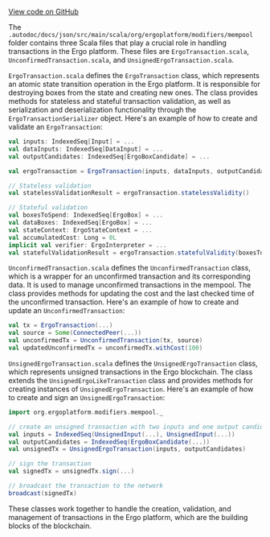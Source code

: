 [View code on GitHub](https://github.com/ergoplatform/ergo/.autodoc/docs/json/src/main/scala/org/ergoplatform/modifiers/mempool)

The `.autodoc/docs/json/src/main/scala/org/ergoplatform/modifiers/mempool` folder contains three Scala files that play a crucial role in handling transactions in the Ergo platform. These files are `ErgoTransaction.scala`, `UnconfirmedTransaction.scala`, and `UnsignedErgoTransaction.scala`.

`ErgoTransaction.scala` defines the `ErgoTransaction` class, which represents an atomic state transition operation in the Ergo platform. It is responsible for destroying boxes from the state and creating new ones. The class provides methods for stateless and stateful transaction validation, as well as serialization and deserialization functionality through the `ErgoTransactionSerializer` object. Here's an example of how to create and validate an `ErgoTransaction`:

```scala
val inputs: IndexedSeq[Input] = ...
val dataInputs: IndexedSeq[DataInput] = ...
val outputCandidates: IndexedSeq[ErgoBoxCandidate] = ...

val ergoTransaction = ErgoTransaction(inputs, dataInputs, outputCandidates)

// Stateless validation
val statelessValidationResult = ergoTransaction.statelessValidity()

// Stateful validation
val boxesToSpend: IndexedSeq[ErgoBox] = ...
val dataBoxes: IndexedSeq[ErgoBox] = ...
val stateContext: ErgoStateContext = ...
val accumulatedCost: Long = 0L
implicit val verifier: ErgoInterpreter = ...
val statefulValidationResult = ergoTransaction.statefulValidity(boxesToSpend, dataBoxes, stateContext, accumulatedCost)
```

`UnconfirmedTransaction.scala` defines the `UnconfirmedTransaction` class, which is a wrapper for an unconfirmed transaction and its corresponding data. It is used to manage unconfirmed transactions in the mempool. The class provides methods for updating the cost and the last checked time of the unconfirmed transaction. Here's an example of how to create and update an `UnconfirmedTransaction`:

```scala
val tx = ErgoTransaction(...)
val source = Some(ConnectedPeer(...))
val unconfirmedTx = UnconfirmedTransaction(tx, source)
val updatedUnconfirmedTx = unconfirmedTx.withCost(100)
```

`UnsignedErgoTransaction.scala` defines the `UnsignedErgoTransaction` class, which represents unsigned transactions in the Ergo blockchain. The class extends the `UnsignedErgoLikeTransaction` class and provides methods for creating instances of `UnsignedErgoTransaction`. Here's an example of how to create and sign an `UnsignedErgoTransaction`:

```scala
import org.ergoplatform.modifiers.mempool._

// create an unsigned transaction with two inputs and one output candidate
val inputs = IndexedSeq(UnsignedInput(...), UnsignedInput(...))
val outputCandidates = IndexedSeq(ErgoBoxCandidate(...))
val unsignedTx = UnsignedErgoTransaction(inputs, outputCandidates)

// sign the transaction
val signedTx = unsignedTx.sign(...)

// broadcast the transaction to the network
broadcast(signedTx)
```

These classes work together to handle the creation, validation, and management of transactions in the Ergo platform, which are the building blocks of the blockchain.
